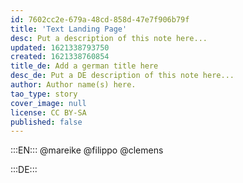 ```yaml
---
id: 7602cc2e-679a-48cd-858d-47e7f906b79f
title: 'Text Landing Page'
desc: Put a description of this note here...
updated: 1621338793750
created: 1621338760854
title_de: Add a german title here
desc_de: Put a DE description of this note here...
author: Author name(s) here.
tao_type: story
cover_image: null
license: CC BY-SA
published: false
---
```



:::EN:::
@mareike
@filippo
@clemens

:::DE:::

